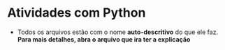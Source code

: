 # Atividades com Python 

- Todos os arquivos estão com o nome **auto-descritivo** do que ele faz. **Para mais detalhes, abra o arquivo que ira ter a explicação**
